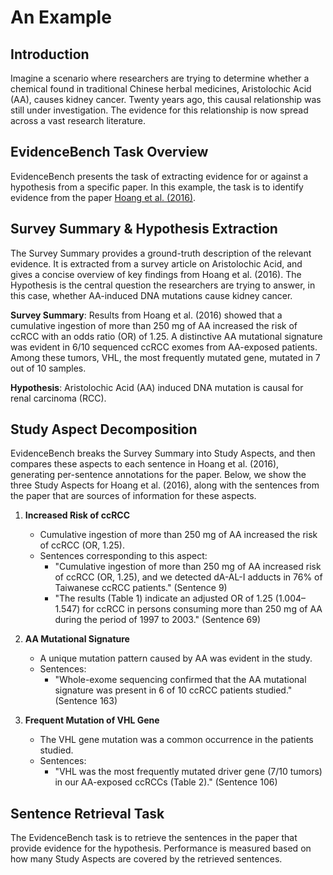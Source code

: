 # An Example

## Introduction
Imagine a scenario where researchers are trying to determine whether a chemical found in traditional Chinese herbal medicines, Aristolochic Acid (AA), causes kidney cancer. Twenty years ago, this causal relationship was still under investigation. The evidence for this relationship is now spread across a vast research literature.

## EvidenceBench Task Overview
EvidenceBench presents the task of extracting evidence for or against a hypothesis from a specific paper. In this example, the task is to identify evidence from the paper [Hoang et al. (2016)](https://www.ncbi.nlm.nih.gov/pmc/articles/PMC5533284/).

## Survey Summary & Hypothesis Extraction
The Survey Summary provides a ground-truth description of the relevant evidence. It is extracted from a survey article on Aristolochic Acid, and gives a concise overview of key findings from Hoang et al. (2016). The Hypothesis is the central question the researchers are trying to answer, in this case, whether AA-induced DNA mutations cause kidney cancer.


**Survey Summary**: 
Results from Hoang et al. (2016) showed that a cumulative ingestion of more than 250 mg of AA increased the risk of ccRCC with an odds ratio (OR) of 1.25. A distinctive AA mutational signature was evident in 6/10 sequenced ccRCC exomes from AA-exposed patients. Among these tumors, VHL, the most frequently mutated gene, mutated in 7 out of 10 samples.

**Hypothesis**: 
Aristolochic Acid (AA) induced DNA mutation is causal for renal carcinoma (RCC).

## Study Aspect Decomposition
EvidenceBench breaks the Survey Summary into Study Aspects, and then compares these aspects to each sentence in Hoang et al. (2016), generating per-sentence annotations for the paper. Below, we show the three Study Aspects for Hoang et al. (2016), along with the sentences from the paper that are sources of information for these aspects.

1. **Increased Risk of ccRCC**
   - Cumulative ingestion of more than 250 mg of AA increased the risk of ccRCC (OR, 1.25).
   - Sentences corresponding to this aspect:
     - "Cumulative ingestion of more than 250 mg of AA increased risk of ccRCC (OR, 1.25), and we detected dA-AL-I adducts in 76% of Taiwanese ccRCC patients." (Sentence 9)
     - "The results (Table 1) indicate an adjusted OR of 1.25 (1.004–1.547) for ccRCC in persons consuming more than 250 mg of AA during the period of 1997 to 2003." (Sentence 69)

2. **AA Mutational Signature**
   - A unique mutation pattern caused by AA was evident in the study.
   - Sentences:
     - "Whole-exome sequencing confirmed that the AA mutational signature was present in 6 of 10 ccRCC patients studied." (Sentence 163)

3. **Frequent Mutation of VHL Gene**
   - The VHL gene mutation was a common occurrence in the patients studied.
   - Sentences:
     - "VHL was the most frequently mutated driver gene (7/10 tumors) in our AA-exposed ccRCCs (Table 2)." (Sentence 106)

## Sentence Retrieval Task
The EvidenceBench task is to retrieve the sentences in the paper that provide evidence for the hypothesis. Performance is measured based on how many Study Aspects are covered by the retrieved sentences.